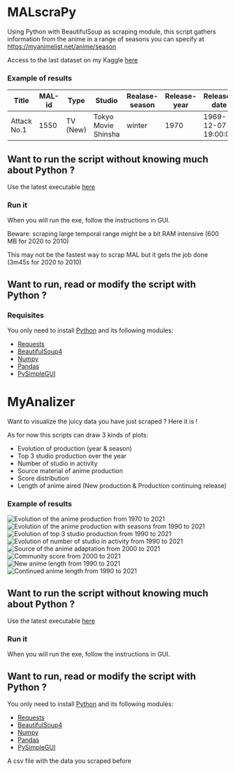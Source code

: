 # MALscraPy
Using Python with BeautifulSoup as scraping module, this script gathers information from the anime in a range of seasons you can specify at https://myanimelist.net/anime/season

Access to the last dataset on my Kaggle [here](https://www.kaggle.com/crazygump/myanimelist-scrappind-a-decade-of-anime)

### Example of results
| Title | MAL-id | Type | Studio | Realase-season | Release-year | Release-date | Source-material | Episodes |
| --- | --- | --- | --- | --- | --- | --- | --- | --- |
| Attack No.1 | 1550 | TV (New) | Tokyo Movie Shinsha | winter | 1970 | 1969-12-07 19:00:00 | Manga | 104 |

## Want to run the script without knowing much about Python ?
Use the latest executable [here](https://github.com/Gumpy-Q/MALscraPy/releases/)

### Run it
When you will run the exe, follow the instructions in GUI.

Beware: scraping large temporal range might be a bit RAM intensive (600 MB for 2020 to 2010)

This may not be the fastest way to scrap MAL but it gets the job done (3m45s for 2020 to 2010)

## Want to run, read or modify the script with Python ?
### Requisites
You only need to install [Python]( https://www.python.org/downloads/) and its following modules:
* [Requests](https://docs.python-requests.org/en/latest/user/install/#install) 
* [BeautifulSoup4](https://www.crummy.com/software/BeautifulSoup/bs4/doc/#installing-beautiful-soup)
* [Numpy](https://numpy.org/install/)
* [Pandas](https://pandas.pydata.org/docs/getting_started/install.html)
* [PySimpleGUI](https://pysimplegui.readthedocs.io/en/latest/#install)

# MyAnalizer
Want to visualize the juicy data you have just scraped ? Here it is !

As for now this scripts can draw 3 kinds of plots:
* Evolution of production (year & season)
* Top 3 studio production over the year
* Number of studio in activity
* Source material of anime production
* Score distribution
* Length of anime aired (New production & Production continuing release)

### Example of results

![Evolution of the anime production from 1970 to 2021](https://github.com/Gumpy-Q/MALscraPy/blob/main/Plots/year_evolution1970-2020.png?raw=true)
![Evolution of the anime production with seasons from 1990 to 2021](https://github.com/Gumpy-Q/MALscraPy/blob/main/Plots/season_evolution-1990-2021.png?raw=true)
![Evolution of top 3 studio production from 1990 to 2021](https://github.com/Gumpy-Q/MALscraPy/blob/main/Plots/studio-1990-2021.png?raw=true)
![Evolution of number of studio in activity from 1990 to 2021](https://github.com/Gumpy-Q/MALscraPy/blob/main/Plots/studio_quantity-1990-2021.png?raw=true)
![Source of the anime adaptation from 2000 to 2021](https://github.com/Gumpy-Q/MALscraPy/blob/main/Plots/source-2000-2021.png?raw=true)
![Community score from 2000 to 2021](https://github.com/Gumpy-Q/MALscraPy/blob/main/Plots/score_distribution-2000-2021.png?raw=true)
![New anime length from 1990 to 2021](https://github.com/Gumpy-Q/MALscraPy/blob/main/Plots/episode_TV%20(New)-1990-2021.png?raw=true)
![Continued anime length from 1990 to 2021](https://github.com/Gumpy-Q/MALscraPy/blob/main/Plots/episode_TV%20(Continuing)-1990-2021.png?raw=true)


## Want to run the script without knowing much about Python ?
Use the latest executable [here](https://github.com/Gumpy-Q/MALscraPy/releases/)

### Run it
When you will run the exe, follow the instructions in GUI.

## Want to run, read or modify the script with Python ?
You only need to install [Python]( https://www.python.org/downloads/) and its following modules:
* [Requests](https://docs.python-requests.org/en/latest/user/install/#install) 
* [BeautifulSoup4](https://www.crummy.com/software/BeautifulSoup/bs4/doc/#installing-beautiful-soup)
* [Numpy](https://numpy.org/install/)
* [Pandas](https://pandas.pydata.org/docs/getting_started/install.html)
* [PySimpleGUI](https://pysimplegui.readthedocs.io/en/latest/#install)
 
A csv file with the data you scraped before  


